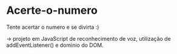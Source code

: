 # Acerte-o-numero

Tente acertar o numero e se divirta :)

-> projeto em JavaScript de reconhecimento de voz, utilização de addEventListener() e dominio do DOM.
